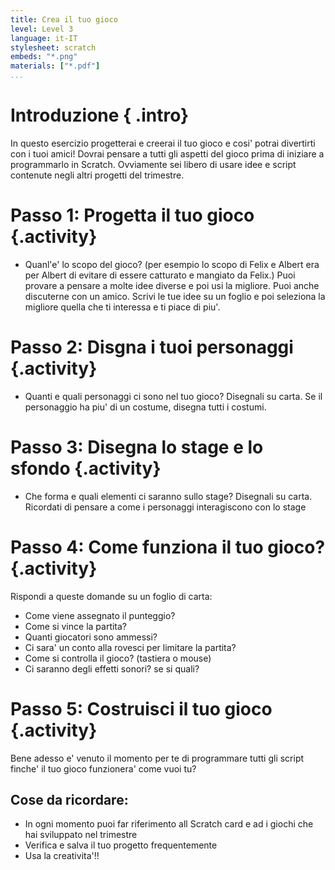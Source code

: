 ```yaml
---
title: Crea il tuo gioco
level: Level 3
language: it-IT
stylesheet: scratch
embeds: "*.png"
materials: ["*.pdf"]
...
```


# Introduzione { .intro}

In questo esercizio progetterai e creerai il tuo gioco e cosi' potrai divertirti con i tuoi amici! Dovrai pensare a tutti gli aspetti del gioco prima di iniziare a programmarlo in Scratch. Ovviamente sei libero di usare idee e script contenute negli altri progetti del trimestre.

# Passo 1: Progetta il tuo gioco {.activity}

+ Quanl'e' lo scopo del gioco? (per esempio lo scopo di Felix e Albert era per Albert di evitare di essere catturato e mangiato da Felix.) 
Puoi provare a pensare a molte idee diverse e poi usi la migliore. Puoi anche discuterne con un amico. Scrivi le tue idee su un foglio e poi seleziona la migliore quella che ti interessa e ti piace di piu'.

# Passo 2: Disgna i tuoi personaggi {.activity}

+ Quanti e quali personaggi ci sono nel tuo gioco? 
Disegnali su carta. Se il personaggio ha piu' di un costume, disegna tutti i costumi. 

# Passo 3: Disegna lo stage e lo sfondo {.activity}

+ Che forma e quali elementi ci saranno sullo stage? 
Disegnali su carta. Ricordati di pensare a come i personaggi interagiscono con lo stage

# Passo 4: Come funziona il tuo gioco? {.activity}

Rispondi a queste domande su un foglio di carta:

+ Come viene assegnato il punteggio?
+ Come si vince la partita?
+ Quanti giocatori sono ammessi?
+ Ci sara' un conto alla rovesci per limitare la partita?
+ Come si controlla il gioco? (tastiera o mouse)
+ Ci saranno degli effetti sonori? se si quali?

# Passo 5: Costruisci il tuo gioco {.activity}

Bene adesso e' venuto il momento per te di programmare tutti gli script finche' il tuo gioco funzionera' come vuoi tu?

## Cose da ricordare:

+ In ogni momento puoi far riferimento all Scratch card e ad i giochi che hai sviluppato nel trimestre
+ Verifica e salva il tuo progetto frequentemente
+ Usa la creativita'!!
